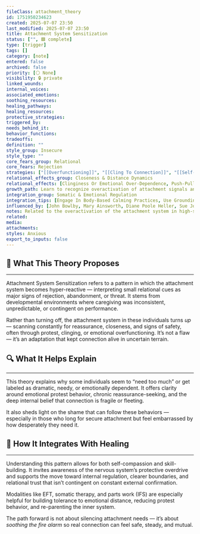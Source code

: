 ```yaml
---
fileClass: attachment_theory
id: 1751950234623
created: 2025-07-07 23:50
last_modified: 2025-07-07 23:50
title: Attachment System Sensitization
status: ["", 🟩 complete]
type: [trigger]
tags: []
category: [note]
entered: false
archived: false
priority: [⚪ None]
visibility: 🔒 private
linked_wounds: 
internal_voices: 
associated_emotions: 
soothing_resources: 
healing_pathways: 
healing_resources: 
protective_strategies: 
triggered_by: 
needs_behind_it: 
behavior_functions: 
tradeoffs: 
definition: ""
style_group: Insecure
style_type: ""
core_fears_group: Relational
core_fears: Rejection
strategies: ["[[Overfunctioning]]", "[[Cling To Connection]]", "[[Self-Sacrifice]]"]
relational_effects_group: Closeness & Distance Dynamics
relational_effects: [Clinginess Or Emotional Over-Dependence, Push-Pull Relational Patterns, Sabotaging Closeness When It Feels Threatening]
growth_path: Learn to recognize overactivation of attachment signals and re-anchor in inner safety before reaching externally for regulation. Build internal cues for “safe enough” rather than “perfectly attuned.
integration_group: Somatic & Emotional Regulation
integration_tips: [Engage In Body-Based Calming Practices, Use Grounding Tools During Conflict Or Distance, Practice Self-Soothing Techniques]
influenced_by: [John Bowlby, Mary Ainsworth, Diane Poole Heller, Sue Johnson]
notes: Related to the overactivation of the attachment system in high-sensitivity or trauma-adapted relational templates. Especially relevant for anxious-preoccupied or mixed types.
related: 
media: 
attachments: 
styles: Anxious
export_to_inputs: false
---
```


## 🧠 What This Theory Proposes
---
Attachment System Sensitization refers to a pattern in which the attachment system becomes hyper-reactive — interpreting small relational cues as major signs of rejection, abandonment, or threat. It stems from developmental environments where caregiving was inconsistent, unpredictable, or contingent on performance. 

Rather than turning off, the attachment system in these individuals turns *up* — scanning constantly for reassurance, closeness, and signs of safety, often through protest, clinging, or emotional overfunctioning. It’s not a flaw — it’s an adaptation that kept connection alive in uncertain terrain.

## 🔍 What It Helps Explain
---
This theory explains why some individuals seem to “need too much” or get labeled as dramatic, needy, or emotionally dependent. It offers clarity around emotional protest behavior, chronic reassurance-seeking, and the deep internal belief that connection is fragile or fleeting.

It also sheds light on the shame that can follow these behaviors — especially in those who long for secure attachment but feel embarrassed by how desperately they need it.

## 🧩 How It Integrates With Healing
---
Understanding this pattern allows for both self-compassion and skill-building. It invites awareness of the nervous system’s protective overdrive and supports the move toward internal regulation, clearer boundaries, and relational trust that isn’t contingent on constant external confirmation.

Modalities like EFT, somatic therapy, and parts work (IFS) are especially helpful for building tolerance to emotional distance, reducing protest behavior, and re-parenting the inner system.

The path forward is not about silencing attachment needs — it’s about *soothing the fire alarm* so real connection can feel safe, steady, and mutual.

